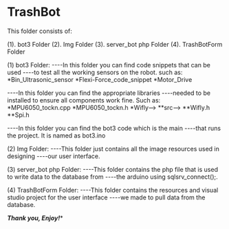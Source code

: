 # TrashBot

This folder consists of:

(1). bot3 Folder
(2). Img Folder
(3). server_bot php Folder
(4). TrashBotForm Folder


(1) bot3 Folder:
----In this folder you can find code snippets that can be used 
----to test all the working sensors on the robot. such as:
	*Bin_Ultrasonic_sensor
	*Flexi-Force_code_snippet
	*Motor_Drive


----In this folder you can find the appropriate libraries 
----needed to be installed to ensure all components work fine. Such as:
	*MPU6050_tockn.cpp
	*MPU6050_tockn.h
	*Wifly--> 
			  **src--> 
					   **Wifly.h
					   **Spi.h

----In this folder you can find the bot3 code which is the main
----that runs the project. It is named as bot3.ino


(2) Img Folder:
----This folder just contains all the image resources used in designing
----our user interface.


(3) server_bot php Folder:
----This folder contains the php file that is used to write data to the database from 
----the arduino using sqlsrv_connect();.

(4) TrashBotForm Folder:
----This folder contains the resources and visual studio project for the user interface
----we made to pull data from the database.



*****Thank you, Enjoy!******
